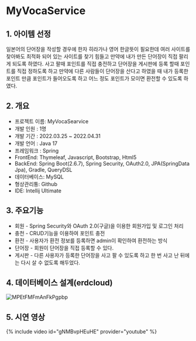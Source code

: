 # MyVocaService
## 1. 아이템 선정
일본어의 단어장을 작성할 경우에 한자 히라가나 영어 한글뜻이 필요한데 여러 사이트를 찾아봐도 최적화 되어 있는 사이트를 찾기 힘들고 만약에 내가 만든 단어장이
직접 팔리게 되도록 하였다. 사고 팔때 포인트를 직접 충전하고 단어장을 게시판에 등록 할때 포인트를 직접 정하도록 하고 만약에 다른 사람들이 단어장을 산다고 하였을 때
내가 등록한 포인트 만큼 포인트가 들어오도록 하고 어느 정도 포인트가 모이면 환전할 수 있도록 하였다.

## 2. 개요
+ 프로젝트 이름: MyVocaSearvice
+ 개발 인원 : 1명
+ 개발 기간 : 2022.03.25 ~ 2022.04.31
+ 개발 언어 : Java 17
+ 프레임워크 : Spring
+ FrontEnd: Thymeleaf, Javascript, Bootstrap, Html5
+ BackEnd: Spring Boot(2.6.7), Spring Security, OAuth2.0, JPA(SpringData Jpa), Gradle, QueryDSL
+ 데이터베이스: MySQL
+ 형상관리퉁: Github
+ IDE: Intellij Ultimate

## 3. 주요기능
  + 회원 - Spring Security와 OAuth 2.0(구글)을 이용한 회원가입 및 로그인 처리
  + 충천 - CRUD기능을 이용하여 포인트 충전
  + 환전 - 사용자가 환전 정보를 등록하면 admin이 확인하여 환전하는 방식
  + 단어장 - 회원이 단어장을 직접 등록할 수 있다.
  + 게시판 - 다른 사용자가 등록한 단어장을 사고 팔 수 있도록 하고 한 번 사고 난 뒤에는 다시 살 수 없도록 해두었다.

## 4. 데이터베이스 설계(erdcloud)
![MPEtFMFmAnFkPgpbp](https://user-images.githubusercontent.com/22268579/165894074-0b6b22f8-c070-465a-a0d0-5e2becbb88fd.png)

## 5. 시연 영상

{% include video id="gNMBvpHEuHE" provider="youtube" %}
